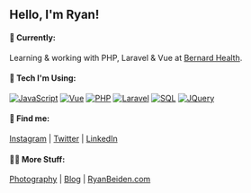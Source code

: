 ## Hello, I'm Ryan!

#### 🔭 Currently:
Learning & working with PHP, Laravel & Vue at [Bernard Health](https://www.bernardhealth.com/).

#### 🚀 Tech I'm Using:
[![JavaScript](https://img.shields.io/badge/-JavaScript-f0db4f?style=flat-square)](https://developer.mozilla.org/en-US/docs/Web/JavaScript) [![Vue](https://img.shields.io/badge/-Vue-41ba83?style=flat-square)](https://vuejs.org/) [![PHP](https://img.shields.io/badge/-PHP-8892bf?style=flat-square)](https://www.php.net/) [![Laravel](https://img.shields.io/badge/-Laravel-ff2d20?style=flat-square)](https://laravel.com/) [![SQL](https://img.shields.io/badge/-SQL-eda719?style=flat-square)](https://en.wikipedia.org/wiki/SQL) [![JQuery](https://img.shields.io/badge/-Jquery-0968ab?style=flat-square)](https://jquery.com/)

#### 👀 Find me:
[Instagram](https://www.instagram.com/ryanbeiden/) | [Twitter](https://twitter.com/RyanBeiden) | [LinkedIn](https://www.linkedin.com/in/ryan-beiden/)

#### 🤙🏼 More Stuff:
[Photography](https://ryan-beiden.squarespace.com/) | [Blog](https://ryan-beiden.squarespace.com/experiences) | [RyanBeiden.com](https://ryanbeiden.com)
